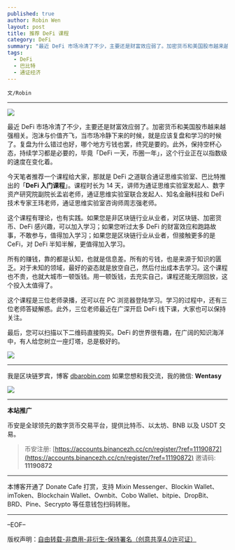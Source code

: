 ```yaml
---
published: true
author: Robin Wen
layout: post
title: 推荐 DeFi 课程
category: DeFi
summary: "最近 DeFi 市场冷清了不少，主要还是财富效应弱了。加密货币和美国股市越来越强相关。泡沫与价值齐飞，当市场冷静下来的时候，就是应该复盘和学习的时候了。复盘为什么错过也好，哪个地方亏钱也罢，终究是要的。此外，保持空杯心态，持续学习都是必要的，毕竟「DeFi 一天，币圈一年」，这个行业正在以指数级的速度在变化着。最后，您可以扫描以下二维码直接购买。DeFi 的世界很有趣，在广阔的知识海洋中，有人给您树立一座灯塔，总是极好的。"
tags:
  - DeFi
  - 巴比特
  - 通证经济
---
```


`文/Robin`

***

![](https://cdn.dbarobin.com/auhs92q.png)

最近 DeFi 市场冷清了不少，主要还是财富效应弱了。加密货币和美国股市越来越强相关。泡沫与价值齐飞，当市场冷静下来的时候，就是应该复盘和学习的时候了。复盘为什么错过也好，哪个地方亏钱也罢，终究是要的。此外，保持空杯心态，持续学习都是必要的，毕竟「DeFi 一天，币圈一年」，这个行业正在以指数级的速度在变化着。

今天笔者推荐一个课程给大家，那就是 DeFi 之道联合通证思维实验室、巴比特推出的「**DeFi 入门课程**」。课程时长为 14 天，讲师为通证思维实验室发起人、数字资产研究院副院长孟岩老师，通证思维实验室联合发起人、知名金融科技和 DeFi 技术专家王玮老师，通证思维实验室咨询师周志强老师。

这个课程有理论，也有实践。如果您是非区块链行业从业者，对区块链、加密货币、DeFi 感兴趣，可以加入学习；如果您听过太多 DeFi 的财富效应和跑路故事，不敢参与，值得加入学习；如果您是区块链行业从业者，但接触更多的是 CeFi，对 DeFi 半知半解，更值得加入学习。

所有的赚钱，靠的都是认知，也就是信息差。所有的亏钱，也是来源于知识的匮乏。对于未知的领域，最好的姿态就是放空自己，然后付出成本去学习。这个课程也不贵，也就大城市一顿饭钱。用一顿饭钱，去充实自己，课程还能无限回放，这个投入太值得了。

这个课程是三位老师录播，还可以在 PC 浏览器登陆学习。学习的过程中，还有三位老师答疑解惑。此外，三位老师最近在广深开启 DeFi 线下课，大家也可以保持关注。

最后，您可以扫描以下二维码直接购买。DeFi 的世界很有趣，在广阔的知识海洋中，有人给您树立一座灯塔，总是极好的。

![](https://cdn.dbarobin.com/vrbj8ko.jpg)

***

我是区块链罗宾，博客 [dbarobin.com](https://dbarobin.com/)
如果您想和我交流，我的微信: **Wentasy**

![](https://cdn.dbarobin.com/v4yywe2.png)

***

**本站推广**

币安是全球领先的数字货币交易平台，提供比特币、以太坊、BNB 以及 USDT 交易。

> 币安注册: [https://accounts.binancezh.cc/cn/register/?ref=11190872](https://accounts.binancezh.cc/cn/register/?ref=11190872)
> 邀请码: **11190872**

***

本博客开通了 Donate Cafe 打赏，支持 Mixin Messenger、Blockin Wallet、imToken、Blockchain Wallet、Ownbit、Cobo Wallet、bitpie、DropBit、BRD、Pine、Secrypto 等任意钱包扫码转账。

<center>
    <div class="--donate-button"
         data-button-id="f8b9df0d-af9a-460d-8258-d3f435445075"
    ></div>
</center>

***

–EOF–

版权声明：[自由转载-非商用-非衍生-保持署名（创意共享4.0许可证）](http://creativecommons.org/licenses/by-nc-nd/4.0/deed.zh)